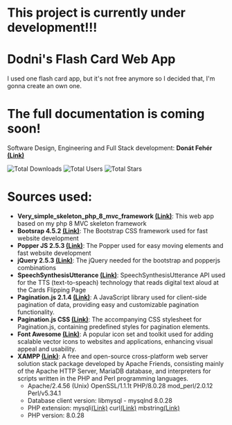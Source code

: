 # This project is currently under development!!!

# Dodni's Flash Card Web App
 I used one flash card app, but it's not free anymore so I decided that, I'm gonna create an own one.

# The full documentation is coming soon!

 Software Design, Engineering and Full Stack development: **Donát Fehér** **[(Link)](https://github.com/dodni)**
 
![Total Downloads](https://img.shields.io/github/downloads/Dodni/dodni-flash-card-web-app/total) ![Total Users](https://img.shields.io/github/forks/Dodni/dodni-flash-card-web-app?style=social) ![Total Stars](https://img.shields.io/github/stars/Dodni/dodni-flash-card-web-app?style=social)

# Sources used:
- **Very_simple_skeleton_php_8_mvc_framework [(Link)](https://github.com/Dodni/very_simple_skeleton_php_8_mvc_framework/tree/main)**: This web app based on my php 8 MVC skeleton framework
- **Bootsrap 4.5.2 [(Link)](https://getbootstrap.com/docs/4.5/getting-started/introduction/)**: The Bootstrap CSS framework used for fast website development
- **Popper JS 2.5.3 [(Link)](http://popper.js.org)**: The Popper used for easy moving elements and fast website development
- **jQuery 2.5.3 [(Link)](https://jquery.com)**: The jQuery needed for the bootstrap and popperjs combinations 
- **SpeechSynthesisUtterance [(Link)](https://developer.mozilla.org/en-US/docs/Web/API/SpeechSynthesisUtterance)**: SpeechSynthesisUtterance API used for the TTS (text-to-speach) technology that reads digital text aloud at the Cards Flipping Page
- **Pagination.js 2.1.4 [(Link)](https://pagination.js.org)**: A JavaScript library used for client-side pagination of data, providing easy and customizable pagination functionality.
- **Pagination.js CSS [(Link)](https://pagination.js.org)**: The accompanying CSS stylesheet for Pagination.js, containing predefined styles for pagination elements.
- **Font Awesome [(Link)](https://fontawesome.com/)**: A popular icon set and toolkit used for adding scalable vector icons to websites and applications, enhancing visual appeal and usability.
- **XAMPP [(Link)](https://www.apachefriends.org)**: A free and open-source cross-platform web server solution stack package developed by Apache Friends, consisting mainly of the Apache HTTP Server, MariaDB database, and interpreters for scripts written in the PHP and Perl programming languages.
  - Apache/2.4.56 (Unix) OpenSSL/1.1.1t PHP/8.0.28 mod_perl/2.0.12 Perl/v5.34.1
  - Database client version: libmysql - mysqlnd 8.0.28
  - PHP extension: mysqli[(Link)](https://www.php.net/manual/en/book.mysqli.php) curl[(Link)](https://www.php.net/manual/en/book.curl.php) mbstring[(Link)](https://www.php.net/manual/en/book.mbstring.php)
  - PHP version: 8.0.28
